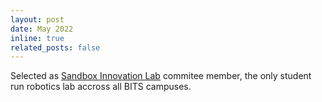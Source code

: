 ```yaml
---
layout: post
date: May 2022
inline: true
related_posts: false
---
```


Selected as [Sandbox Innovation Lab](https://sandbox-bpgc.netlify.app/) commitee member, the only student run robotics lab accross all BITS campuses.
